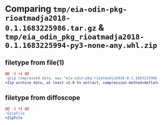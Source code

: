 # Comparing `tmp/eia-odin-pkg-rioatmadja2018-0.1.1683225986.tar.gz` & `tmp/eia_odin_pkg_rioatmadja2018-0.1.1683225994-py3-none-any.whl.zip`

## filetype from file(1)

```diff
@@ -1 +1 @@
-gzip compressed data, was "eia-odin-pkg-rioatmadja2018-0.1.1683225986.tar", last modified: Thu May  4 18:46:26 2023, max compression
+Zip archive data, at least v2.0 to extract, compression method=deflate
```

## filetype from diffoscope

```diff
@@ -1 +1 @@
-GzipFile
+ZipFile
```

